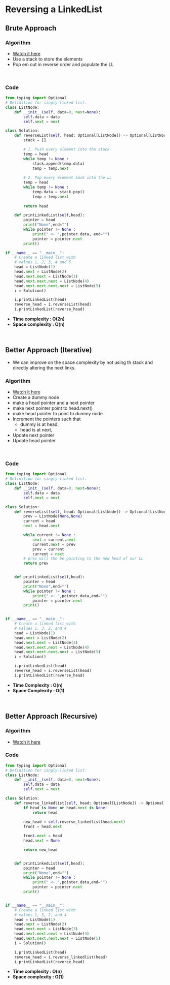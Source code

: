 # Reversing a LinkedList 

## Brute Approach

### Algorithm 

- [Watch it here](https://youtu.be/D2vI2DNJGd8?si=e4ukfCIzGez4YejF&t=33)
- Use a stack to store the elements 
- Pop em out in reverse order and populate the LL

<br>

### Code 

```python
from typing import Optional
# Definition for singly-linked list.
class ListNode:
    def __init__(self, data=0, next=None):
        self.data = data
        self.next = next

class Solution:
    def reverseList(self, head: Optional[ListNode]) -> Optional[ListNode]:
        stack = []

        # 1. Push every element into the stack
        temp = head
        while temp != None :
            stack.append(temp.data)
            temp = temp.next 
        
        # 2. Pop every element back into the LL
        temp = head 
        while temp != None :
            temp.data = stack.pop()
            temp = temp.next
        
        return head

    def printLinkedList(self,head):
        pointer = head
        print("None",end="")
        while pointer != None :
            print(" <- ",pointer.data, end="")
            pointer = pointer.next
        print()

if __name__ == "__main__":
    # Create a linked list with
    # values 1, 2, 3, 4 and 5
    head = ListNode(1)
    head.next = ListNode(2)
    head.next.next = ListNode(3)
    head.next.next.next = ListNode(4)
    head.next.next.next.next = ListNode(5)
    i = Solution()

    i.printLinkedList(head)
    reverse_head = i.reverseList(head)
    i.printLinkedList(reverse_head)
```
- **Time complexity : O(2n)**
- **Space complexity : O(n)**

<br>

## Better Approach (Iterative)

- We can improve on the space complexity by not using th stack and directly altering the next links.

### Algorithm 

- [Watch it here](https://youtu.be/D2vI2DNJGd8?si=VFgMXcn_k_HNe0yZ&t=308)
- Create a dummy node
- make a head pointer and a next pointer 
- make next pointer point to head.next()
- make head pointer to point to dummy node
- Increment the pointers such that 
    - dummy is at head,
    - head is at next,
- Update next pointer
- Update head pointer 

<br>

### Code

```python 
from typing import Optional
# Definition for singly-linked list.
class ListNode:
    def __init__(self, data=0, next=None):
        self.data = data
        self.next = next

class Solution:
    def reverseList(self, head: Optional[ListNode]) -> Optional[ListNode]:
        prev = ListNode(None,None)
        current = head 
        next = head.next

        while current != None : 
            next = current.next 
            current.next = prev 
            prev = current 
            current = next
        # prev will the be pointing to the new head of our LL
        return prev


    def printLinkedList(self,head):
        pointer = head 
        print("None",end="")
        while pointer != None : 
            print(" <- ",pointer.data,end="")
            pointer = pointer.next
        print()


if __name__ == "__main__":
    # Create a linked list with
    # values 1, 3, 2, and 4
    head = ListNode(1)
    head.next = ListNode(2)
    head.next.next = ListNode(3)
    head.next.next.next = ListNode(4)
    head.next.next.next.next = ListNode(5)
    i = Solution()

    i.printLinkedList(head)
    reverse_head = i.reverseList(head)
    i.printLinkedList(reverse_head)

```
- **Time Complexity : O(n)**
- **Space Complexity : O(1)**

<br>

## Better Approach (Recursive)

### Algorithm 
- [Watch it here](https://youtu.be/D2vI2DNJGd8?si=iUaR2_lQJU7ZNkfZ&t=982)

### Code 

```python
from typing import Optional
# Definition for singly-linked list.
class ListNode:
    def __init__(self, data=0, next=None):
        self.data = data
        self.next = next

class Solution:
    def reverse_linkedlist(self, head: Optional[ListNode]) -> Optional[ListNode]:
        if head is None or head.next is None:
            return head 
        
        new_head = self.reverse_linkedlist(head.next)
        front = head.next

        front.next = head
        head.next = None

        return new_head


    def printLinkedList(self,head):
        pointer = head 
        print("None",end="")
        while pointer != None : 
            print(" <- ",pointer.data,end="")
            pointer = pointer.next
        print()


if __name__ == "__main__":
    # Create a linked list with
    # values 1, 3, 2, and 4
    head = ListNode(1)
    head.next = ListNode(2)
    head.next.next = ListNode(3)
    head.next.next.next = ListNode(4)
    head.next.next.next.next = ListNode(5)
    i = Solution()

    i.printLinkedList(head)
    reverse_head = i.reverse_linkedlist(head)
    i.printLinkedList(reverse_head)
```
- **Time complexity : O(n)**
- **Space complexity : O(1)** 